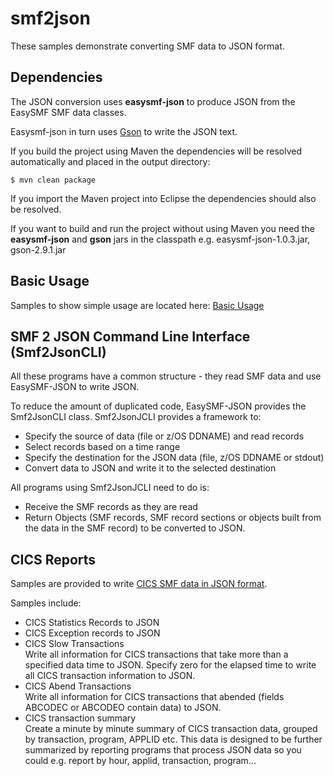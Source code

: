# smf2json

These samples demonstrate converting SMF data to JSON format.

## Dependencies

The JSON conversion uses **easysmf-json** to produce JSON from the EasySMF SMF data classes.

Easysmf-json in turn uses [Gson](https://github.com/google/gson) to write the JSON text.

If you build the project using Maven the dependencies will be resolved automatically and placed in the output directory:

```$ mvn clean package```

If you import the Maven project into Eclipse the dependencies should also be resolved.

If you want to build and run the project without using Maven you need the **easysmf-json** and **gson** jars in the classpath e.g. easysmf-json-1.0.3.jar, gson-2.9.1.jar

## Basic Usage

Samples to show simple usage are located here: [Basic Usage](./src/com/smfreports/json/)

## SMF 2 JSON Command Line Interface (Smf2JsonCLI)

All these programs have a common structure - they read SMF data and use EasySMF-JSON to write JSON.

To reduce the amount of duplicated code, EasySMF-JSON provides the Smf2JsonCLI class. Smf2JsonJCLI provides a framework to:

- Specify the source of data (file or z/OS DDNAME) and read records
- Select records based on a time range
- Specify the destination for the JSON data (file, z/OS DDNAME or stdout)
- Convert data to JSON and write it to the selected destination

All programs using Smf2JsonJCLI need to do is:

- Receive the SMF records as they are read
- Return Objects (SMF records, SMF record sections or objects built from the data in the SMF record) to be converted to JSON.

## CICS Reports

Samples are provided to write [CICS SMF data in JSON format](./src/com/smfreports/json/cics/).

Samples include:

- CICS Statistics Records to JSON
- CICS Exception records to JSON
- CICS Slow Transactions   
  Write all information for CICS transactions that take more than a specified data time to JSON. Specify zero for the elapsed time to write all CICS transaction information to JSON.
- CICS Abend Transactions   
  Write all information for CICS transactions that abended (fields ABCODEC or ABCODEO contain data) to JSON.
- CICS transaction summary   
  Create a minute by minute summary of CICS transaction data, grouped by transaction, program, APPLID etc. This data is designed to be further summarized by reporting programs that process JSON data so you could e.g. report by hour, applid, transaction, program...